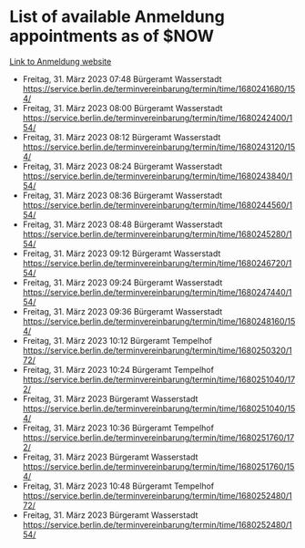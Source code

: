 # List of available Anmeldung appointments as of $NOW
[Link to Anmeldung website](https://service.berlin.de/terminvereinbarung/termin/tag.php?termin=1&anliegen[]=120686&dienstleisterlist=122210,122217,327316,122219,327312,122227,327314,122231,327346,122243,327348,122254,122252,329742,122260,329745,122262,329748,122271,327278,122273,327274,122277,327276,330436,122280,327294,122282,327290,122284,327292,122291,327270,122285,327266,122286,327264,122296,327268,150230,329760,122297,327286,122294,327284,122312,329763,122314,329775,122304,327330,122311,327334,122309,327332,317869,122281,327352,122279,329772,122283,122276,327324,122274,327326,122267,329766,122246,327318,122251,327320,122257,327322,122208,327298,122226,327300&herkunft=http%3A%2F%2Fservice.berlin.de%2Fdienstleistung%2F120686%2F)
- Freitag, 31. März 2023 07:48 Bürgeramt Wasserstadt https://service.berlin.de/terminvereinbarung/termin/time/1680241680/154/
- Freitag, 31. März 2023 08:00 Bürgeramt Wasserstadt https://service.berlin.de/terminvereinbarung/termin/time/1680242400/154/
- Freitag, 31. März 2023 08:12 Bürgeramt Wasserstadt https://service.berlin.de/terminvereinbarung/termin/time/1680243120/154/
- Freitag, 31. März 2023 08:24 Bürgeramt Wasserstadt https://service.berlin.de/terminvereinbarung/termin/time/1680243840/154/
- Freitag, 31. März 2023 08:36 Bürgeramt Wasserstadt https://service.berlin.de/terminvereinbarung/termin/time/1680244560/154/
- Freitag, 31. März 2023 08:48 Bürgeramt Wasserstadt https://service.berlin.de/terminvereinbarung/termin/time/1680245280/154/
- Freitag, 31. März 2023 09:12 Bürgeramt Wasserstadt https://service.berlin.de/terminvereinbarung/termin/time/1680246720/154/
- Freitag, 31. März 2023 09:24 Bürgeramt Wasserstadt https://service.berlin.de/terminvereinbarung/termin/time/1680247440/154/
- Freitag, 31. März 2023 09:36 Bürgeramt Wasserstadt https://service.berlin.de/terminvereinbarung/termin/time/1680248160/154/
- Freitag, 31. März 2023 10:12 Bürgeramt Tempelhof https://service.berlin.de/terminvereinbarung/termin/time/1680250320/172/
- Freitag, 31. März 2023 10:24 Bürgeramt Tempelhof https://service.berlin.de/terminvereinbarung/termin/time/1680251040/172/
- Freitag, 31. März 2023  Bürgeramt Wasserstadt https://service.berlin.de/terminvereinbarung/termin/time/1680251040/154/
- Freitag, 31. März 2023 10:36 Bürgeramt Tempelhof https://service.berlin.de/terminvereinbarung/termin/time/1680251760/172/
- Freitag, 31. März 2023  Bürgeramt Wasserstadt https://service.berlin.de/terminvereinbarung/termin/time/1680251760/154/
- Freitag, 31. März 2023 10:48 Bürgeramt Tempelhof https://service.berlin.de/terminvereinbarung/termin/time/1680252480/172/
- Freitag, 31. März 2023  Bürgeramt Wasserstadt https://service.berlin.de/terminvereinbarung/termin/time/1680252480/154/
